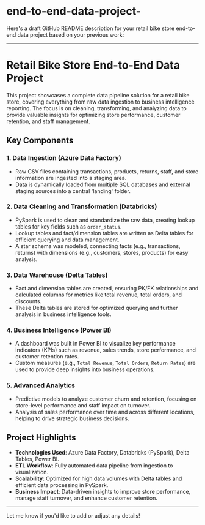 # end-to-end-data-project-



Here's a draft GitHub README description for your retail bike store end-to-end data project based on your previous work:

---

# Retail Bike Store End-to-End Data Project

This project showcases a complete data pipeline solution for a retail bike store, covering everything from raw data ingestion to business intelligence reporting. The focus is on cleaning, transforming, and analyzing data to provide valuable insights for optimizing store performance, customer retention, and staff management.

## Key Components

### 1. **Data Ingestion (Azure Data Factory)**
   - Raw CSV files containing transactions, products, returns, staff, and store information are ingested into a staging area.
   - Data is dynamically loaded from multiple SQL databases and external staging sources into a central 'landing' folder.

### 2. **Data Cleaning and Transformation (Databricks)**
   - PySpark is used to clean and standardize the raw data, creating lookup tables for key fields such as `order_status`.
   - Lookup tables and fact/dimension tables are written as Delta tables for efficient querying and data management.
   - A star schema was modeled, connecting facts (e.g., transactions, returns) with dimensions (e.g., customers, stores, products) for easy analysis.
   
### 3. **Data Warehouse (Delta Tables)**
   - Fact and dimension tables are created, ensuring PK/FK relationships and calculated columns for metrics like total revenue, total orders, and discounts.
   - These Delta tables are stored for optimized querying and further analysis in business intelligence tools.

### 4. **Business Intelligence (Power BI)**
   - A dashboard was built in Power BI to visualize key performance indicators (KPIs) such as revenue, sales trends, store performance, and customer retention rates.
   - Custom measures (e.g., `Total Revenue`, `Total Orders`, `Return Rates`) are used to provide deep insights into business operations.

### 5. **Advanced Analytics**
   - Predictive models to analyze customer churn and retention, focusing on store-level performance and staff impact on turnover.
   - Analysis of sales performance over time and across different locations, helping to drive strategic business decisions.

## Project Highlights
   - **Technologies Used**: Azure Data Factory, Databricks (PySpark), Delta Tables, Power BI.
   - **ETL Workflow**: Fully automated data pipeline from ingestion to visualization.
   - **Scalability**: Optimized for high data volumes with Delta tables and efficient data processing in PySpark.
   - **Business Impact**: Data-driven insights to improve store performance, manage staff turnover, and enhance customer retention.

---

Let me know if you'd like to add or adjust any details!
